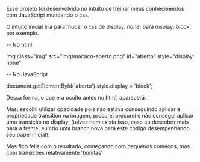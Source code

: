 Esse projeto foi desenvolvido no intuito de treinar meus conhecimentos com JavaScript mundando o css.

O intuito inicial era para mudar o css de display: none; para display: block, por exemplo.

-- No html

img class="img" src="img/macaco-aberto.png" id="aberto" style="display: none"

-- No JavaScript

document.getElementById('aberto').style.display = 'block';

Dessa forma, o que era oculto antes no html, aparecerá.

Mas, escolhi utilizar opacidade pois não estava conseguindo aplicar a propriedade transition na imagem, procurei procurei
e não consegui aplicar uma transição no display, (talvez nem exista isso, caso eu descobrir mais para a frente, eu crio
uma branch nova para este código desempenhando seu papel inicial).

Mas fico feliz com o resultado, começando com pequenos começos, mas com transições relativamente 'bonitas'
